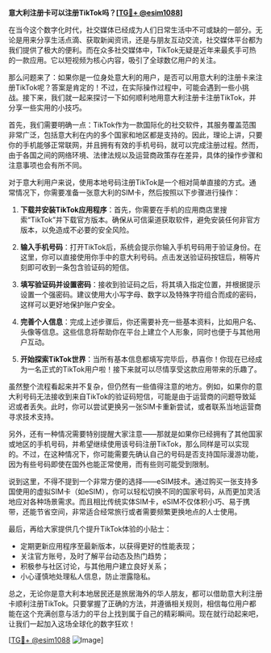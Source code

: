 **意大利注册卡可以注册TikTok吗？[[TG💪+ @esim1088](https://t.me/s/esim1088)]**

在当今这个数字化时代，社交媒体已经成为人们日常生活中不可或缺的一部分。无论是用来分享生活点滴、获取新闻资讯，还是与朋友互动交流，社交媒体平台都为我们提供了极大的便利。而在众多社交媒体中，TikTok无疑是近年来最炙手可热的一款应用。它以短视频为核心内容，吸引了全球数亿用户的关注。

那么问题来了：如果你是一位身处意大利的用户，是否可以用意大利的注册卡来注册TikTok呢？答案是肯定的！不过，在实际操作过程中，可能会遇到一些小挑战。接下来，我们就一起来探讨一下如何顺利地用意大利注册卡注册TikTok，并分享一些实用的小技巧。

首先，我们需要明确一点：TikTok作为一款国际化的社交软件，其服务覆盖范围非常广泛，包括意大利在内的多个国家和地区都是支持的。因此，理论上讲，只要你的手机能够正常联网，并且拥有有效的手机号码，就可以完成注册过程。然而，由于各国之间的网络环境、法律法规以及运营商政策存在差异，具体的操作步骤和注意事项也会有所不同。

对于意大利用户来说，使用本地号码注册TikTok是一个相对简单直接的方式。通常情况下，你需要准备一张意大利的SIM卡，然后按照以下步骤进行操作：

1. **下载并安装TikTok应用程序**：首先，你需要在手机的应用商店里搜索“TikTok”并下载官方版本。确保从可信渠道获取软件，避免安装任何非官方版本，以免造成不必要的安全风险。

2. **输入手机号码**：打开TikTok后，系统会提示你输入手机号码用于验证身份。在这里，你可以直接使用你手中的意大利号码。点击发送验证码按钮后，稍等片刻即可收到一条包含验证码的短信。

3. **填写验证码并设置密码**：接收到验证码之后，将其填入指定位置，并根据提示设置一个强密码。建议使用大小写字母、数字以及特殊字符组合而成的密码，这样可以更好地保护账户安全。

4. **完善个人信息**：完成上述步骤后，你还需要补充一些基本资料，比如用户名、头像等信息。这些信息将帮助你在平台上建立个人形象，同时也便于与其他用户互动。

5. **开始探索TikTok世界**：当所有基本信息都填写完毕后，恭喜你！你现在已经成为一名正式的TikTok用户啦！接下来就可以尽情享受这款应用带来的乐趣了。

虽然整个流程看起来并不复杂，但仍然有一些值得注意的地方。例如，如果你的意大利号码无法接收到来自TikTok的验证码短信，可能是由于运营商的问题导致延迟或者丢失。此时，你可以尝试更换另一张SIM卡重新尝试，或者联系当地运营商寻求技术支持。

另外，还有一种情况需要特别提醒大家注意——那就是如果你已经拥有了其他国家或地区的手机号码，并希望继续使用该号码注册TikTok，那么同样是可以实现的。不过，在这种情况下，你可能需要先确认自己的号码是否支持国际漫游功能，因为有些号码即使在国外也能正常使用，而有些则可能受到限制。

说到这里，不得不提到一个非常方便的选择——eSIM技术。通过购买一张支持多国使用的虚拟SIM卡（如eSIM），你可以轻松切换不同的国家号码，从而更加灵活地应对各种场景需求。而且相比传统实体SIM卡，eSIM不仅体积小巧、易于携带，还能节省空间，非常适合经常旅行或者需要频繁更换地点的人士使用。

最后，再给大家提供几个提升TikTok体验的小贴士：

- 定期更新应用程序至最新版本，以获得更好的性能表现；
- 关注官方账号，及时了解平台动态及热门趋势；
- 积极参与社区讨论，与其他用户建立良好关系；
- 小心谨慎地处理私人信息，防止泄露隐私。

总之，无论你是意大利本地居民还是旅居海外的华人朋友，都可以借助意大利注册卡顺利注册TikTok。只要掌握了正确的方法，并遵循相关规则，相信每位用户都能在这个充满创意与活力的平台上找到属于自己的精彩瞬间。现在就行动起来吧，让我们一起加入这场全球化的数字狂欢！

[[TG💪+ @esim1088](https://t.me/s/esim1088) ![Image](https://i.postimg.cc/4NQfJmqS/Snipaste-2025-05-13-00-14-12.png)]
